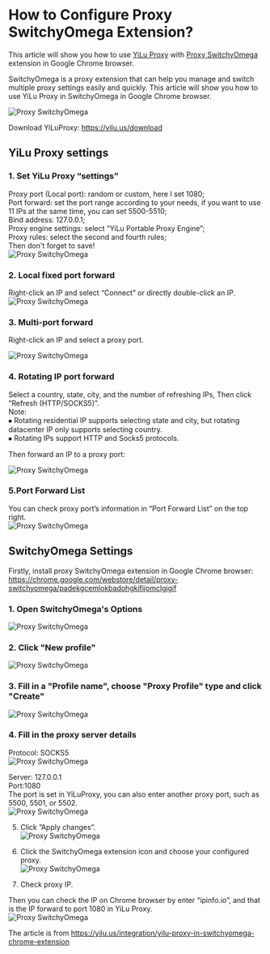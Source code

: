 # How to Configure Proxy SwitchyOmega Extension?  
This article will show you how to use [YiLu Proxy](https://yilu.us) with [Proxy SwitchyOmega](https://yilu.us/integration/yilu-proxy-in-switchyomega-chrome-extension) extension in Google Chrome browser.  

SwitchyOmega is a proxy extension that can help you manage and switch multiple proxy settings easily and quickly. This article will show you how to use YiLu Proxy in SwitchyOmega in Google Chrome browser.  

![Proxy SwitchyOmega](https://api.yilu.us/wp-content/uploads/2022/11/SwitchyOmega-yilu-1024x576.jpg "Proxy SwitchyOmega")

Download YiLuProxy: https://yilu.us/download  

## YiLu Proxy settings  

### 1. Set YiLu Proxy “settings”  
Proxy port (Local port): random or custom, here I set 1080;  
Port forward: set the port range according to your needs, if you want to use 11 IPs at the same time, you can set 5500-5510;  
Bind address: 127.0.0.1;  
Proxy engine settings: select ”YiLu Portable Proxy Engine”;  
Proxy rules: select the second and fourth rules;  
Then don't forget to save!  
![Proxy SwitchyOmega](https://api.yilu.us/wp-content/uploads/2022/10/%E5%9B%BE%E7%89%87.png "Proxy SwitchyOmega")

### 2. Local fixed port forward  

Right-click an IP and select “Connect” or directly double-click an IP.  
![Proxy SwitchyOmega](https://api.yilu.us/wp-content/uploads/2022/09/port-forwarding-IP-1024x328.png "Proxy SwitchyOmega")

### 3. Multi-port forward  
Right-click an IP and select a proxy port.  

![Proxy SwitchyOmega](https://api.yilu.us/wp-content/uploads/2022/09/multi-port-forwards-setting.png "Proxy SwitchyOmega")

### 4. Rotating IP port forward  

Select a country, state, city, and the number of refreshing IPs, Then click “Refresh (HTTP/SOCKS5)”.  
Note:  
⦁ Rotating residential IP supports selecting state and city, but rotating datacenter IP only supports selecting country.  
⦁ Rotating IPs support HTTP and Socks5 protocols.  

Then forward an IP to a proxy port:  

![Proxy SwitchyOmega](https://api.yilu.us/wp-content/uploads/2022/08/rotating-IP.png "Proxy SwitchyOmega")

### 5.Port Forward List  
You can check proxy port’s information in “Port Forward List” on the top right.  
![Proxy SwitchyOmega](https://api.yilu.us/wp-content/uploads/2022/11/setting-ports-1.png "Proxy SwitchyOmega")


## SwitchyOmega Settings  
Firstly, install proxy SwitchyOmega extension in Google Chrome browser: https://chrome.google.com/webstore/detail/proxy-switchyomega/padekgcemlokbadohgkifijomclgjgif

### 1. Open SwitchyOmega's Options  
![Proxy SwitchyOmega](https://api.yilu.us/wp-content/uploads/2022/11/open-proxy-2.png "Proxy SwitchyOmega")


### 2. Click "New profile"  
![Proxy SwitchyOmega](https://api.yilu.us/wp-content/uploads/2022/11/new-profile-3-1024x503.png "Proxy SwitchyOmega")


### 3. Fill in a "Profile name", choose "Proxy Profile" type and click "Create"  
![Proxy SwitchyOmega](https://api.yilu.us/wp-content/uploads/2022/11/name-yiluproxy-4.png "Proxy SwitchyOmega")


### 4. Fill in the proxy server details  
Protocol: SOCKS5  
![Proxy SwitchyOmega](https://api.yilu.us/wp-content/uploads/2022/11/type-socks5-5-1024x453.png "Proxy SwitchyOmega")


Server: 127.0.0.1  
Port:1080  
The port is set in YiLuProxy, you can also enter another proxy port, such as 5500, 5501, or 5502.  
![Proxy SwitchyOmega](https://api.yilu.us/wp-content/uploads/2022/11/ports-6.png "Proxy SwitchyOmega")


5. Click ”Apply changes”.  
![Proxy SwitchyOmega](https://api.yilu.us/wp-content/uploads/2022/11/apply-change-7-1024x466.png "Proxy SwitchyOmega")


6. Click the SwitchyOmega extension icon and choose your configured proxy.  
![Proxy SwitchyOmega](https://api.yilu.us/wp-content/uploads/2022/11/configuration-yiluproxy-8.png "Proxy SwitchyOmega")


7. Check proxy IP.  

Then you can check the IP on Chrome browser by enter “ipinfo.io”, and that is the IP forward to port 1080 in YiLu Proxy.  
![Proxy SwitchyOmega](https://api.yilu.us/wp-content/uploads/2022/11/check-ip-9.png "Proxy SwitchyOmega")

The article is from https://yilu.us/integration/yilu-proxy-in-switchyomega-chrome-extension

